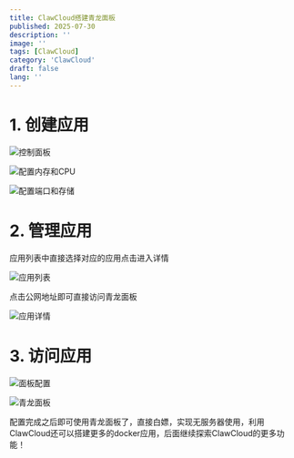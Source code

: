 ```yaml
---
title: ClawCloud搭建青龙面板
published: 2025-07-30
description: ''
image: ''
tags: [ClawCloud]
category: 'ClawCloud'
draft: false 
lang: ''
---
```

# 1. 创建应用

![控制面板](https://img.quenjoy.com/blog/1753866138991-63b3cedb-847c-46e0-9e88-36c97f703367.png)

![配置内存和CPU](https://img.quenjoy.com/blog/1753866100313-5c001583-31e4-492f-af09-3403c2a9b425.png)

![配置端口和存储](https://img.quenjoy.com/blog/1753866219839-f9058524-ab04-4b56-a0b0-6b6df6c80391.png)

# 2. 管理应用

应用列表中直接选择对应的应用点击进入详情

![应用列表](https://img.quenjoy.com/blog/1753866647170-9e3ab1fa-54a3-4271-b024-30ca85391b66.png)

点击公网地址即可直接访问青龙面板

![应用详情](https://img.quenjoy.com/blog/1753866741384-54e70c41-450e-40d2-8261-4f63706a5569.png)

# 3. 访问应用

![面板配置](https://img.quenjoy.com/blog/1753866793401-af7a6453-49cc-4343-bbf4-b8562c3eebcc.png)

![青龙面板](https://img.quenjoy.com/blog/1753866994559-ef14ced4-3c62-4749-abb8-3106b9341fe8.png)


配置完成之后即可使用青龙面板了，直接白嫖，实现无服务器使用，利用ClawCloud还可以搭建更多的docker应用，后面继续探索ClawCloud的更多功能！




